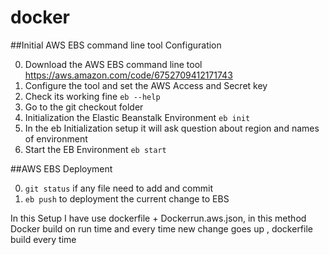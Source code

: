 # docker
##Initial AWS EBS command line tool Configuration

0. Download the AWS EBS command line tool https://aws.amazon.com/code/6752709412171743
0. Configure the tool and set the AWS Access and Secret key
0. Check its working fine `eb --help`
0. Go to the  git checkout folder 
0. Initialization the Elastic Beanstalk Environment `eb init` 
0. In the eb Initialization setup it will ask question about region and names of environment
0. Start the EB Environment `eb start`

##AWS EBS Deployment 

0. `git status`  if any file need to add and commit
0. `eb push` to deployment the current change to EBS

In this Setup I have use dockerfile + Dockerrun.aws.json, in this method Docker build on run time and every time new change goes up , dockerfile build every time
